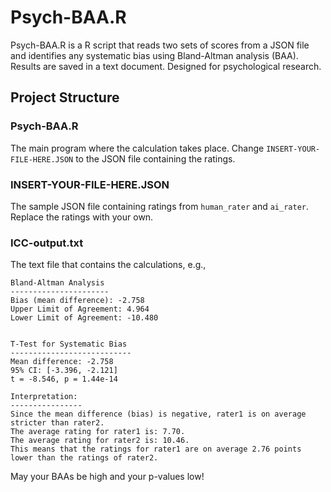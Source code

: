 # Psych-BAA.R
Psych-BAA.R is a R script that reads two sets of scores from a JSON file and identifies any systematic bias using Bland-Altman analysis (BAA). Results are saved in a text document. Designed for psychological research.

## Project Structure
### Psych-BAA.R
The main program where the calculation takes place. Change ```INSERT-YOUR-FILE-HERE.JSON``` to the JSON file containing the ratings.
### INSERT-YOUR-FILE-HERE.JSON
The sample JSON file containing ratings from ```human_rater``` and ```ai_rater```. Replace the ratings with your own.
### ICC-output.txt
The text file that contains the calculations, e.g.,
```
Bland-Altman Analysis
----------------------
Bias (mean difference): -2.758
Upper Limit of Agreement: 4.964
Lower Limit of Agreement: -10.480


T-Test for Systematic Bias
---------------------------
Mean difference: -2.758
95% CI: [-3.396, -2.121]
t = -8.546, p = 1.44e-14

Interpretation:
----------------
Since the mean difference (bias) is negative, rater1 is on average stricter than rater2.
The average rating for rater1 is: 7.70.
The average rating for rater2 is: 10.46.
This means that the ratings for rater1 are on average 2.76 points lower than the ratings of rater2.
```

May your BAAs be high and your p-values low! 


